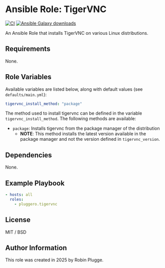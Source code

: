 # Ansible Role: TigerVNC

[![CI](https://github.com/pluggero/ansible-role-tigervnc/actions/workflows/ci.yml/badge.svg)](https://github.com/pluggero/ansible-role-tigervnc/actions/workflows/ci.yml) [![Ansible Galaxy downloads](https://img.shields.io/ansible/role/d/pluggero/tigervnc?label=Galaxy%20downloads&logo=ansible&color=%23096598)](https://galaxy.ansible.com/ui/standalone/roles/pluggero/tigervnc)

An Ansible Role that installs TigerVNC on various Linux distributions.

## Requirements

None.

## Role Variables

Available variables are listed below, along with default values (see `defaults/main.yml`):

```yaml
tigervnc_install_method: "package"
```

The method used to install tigervnc can be defined in the variable `tigervnc_install_method`.
The following methods are available:

- `package`: Installs tigervnc from the package manager of the distribution
  - **NOTE**: This method installs the latest version available in the package manager and not the version defined in `tigervnc_version`.

## Dependencies

None.

## Example Playbook

```yaml
- hosts: all
  roles:
    - pluggero.tigervnc
```

## License

MIT / BSD

## Author Information

This role was created in 2025 by Robin Plugge.
